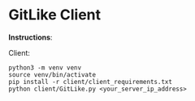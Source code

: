 # GitLike Client

**Instructions**:

Client:<br>

`python3 -m venv venv`<br>
`source venv/bin/activate`<br>
`pip install -r client/client_requirements.txt`<br>
`python client/GitLike.py <your_server_ip_address>`
